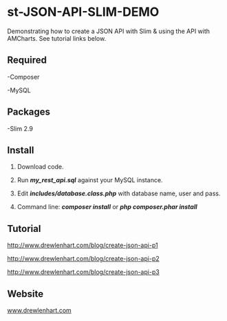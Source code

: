 st-JSON-API-SLIM-DEMO
===============

Demonstrating how to create a JSON API with Slim & using the API with AMCharts.  See tutorial links below.

Required
----
-Composer

-MySQL

Packages
----
-Slim 2.9

Install
----
1.  Download code.

2.  Run ***my_rest_api.sql*** against your MySQL instance.

3.  Edit ***includes/database.class.php*** with database name, user and pass.

4.  Command line:  ***composer install*** or ***php composer.phar install***

Tutorial
----
http://www.drewlenhart.com/blog/create-json-api-p1

http://www.drewlenhart.com/blog/create-json-api-p2

http://www.drewlenhart.com/blog/create-json-api-p3

Website
----
www.drewlenhart.com
